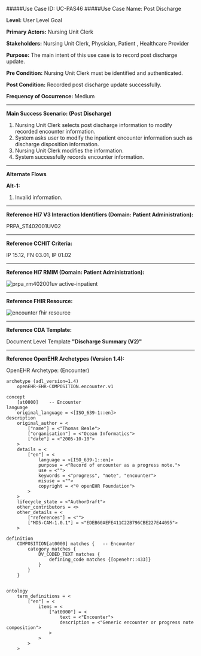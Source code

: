 #####Use Case ID: UC-PAS46
#####Use Case Name: Post Discharge

**Level:**                     User Level Goal

**Primary Actors:**            Nursing Unit Clerk

**Stakeholders:**              Nursing Unit Clerk, Physician, Patient , Healthcare Provider

**Purpose:**                   The main intent of this use case is to record post discharge update.

**Pre Condition:**             Nursing Unit Clerk must be identified and authenticated.

**Post Condition:**            Recorded post discharge update successfully.

**Frequency of Occurrence:**   Medium
__________________________________________________________
**Main Success Scenario: (Post Discharge)**

1. Nursing Unit Clerk selects post discharge information to modify recorded encounter information.
2. System asks user to modify the inpatient encounter information such as discharge disposition information.
3. Nursing Unit Clerk modifies the information.
4. System successfully records encounter information.

_______________________________________________________________________________
**Alternate Flows** 

**Alt-1:**

1. Invalid information.

________________________________________________________________________
**Reference Hl7 V3 Interaction Identifiers (Domain: Patient Administration):**

PRPA_ST402001UV02
_______________________________________________________________
**Reference CCHIT Criteria:**

IP 15.12, FN 03.01, IP 01.02
_______________________________________________________________
**Reference Hl7 RMIM (Domain: Patient Administration):**

![prpa_rm402001uv active-inpatient](https://f.cloud.github.com/assets/5391320/1370004/875c733c-3a0c-11e3-9626-3aa4ce0cb378.png)
_______________________________________________________________
**Reference FHIR Resource:**

![encounter fhir resource](https://f.cloud.github.com/assets/5391320/1369999/74cb4914-3a0c-11e3-8d49-1317a89cc65d.png)
_______________________________________________________________
**Reference CDA Template:**

Document Level Template **"Discharge Summary (V2)"**
_______________________________________________________________
**Reference OpenEHR Archetypes (Version 1.4):**

OpenEHR Archetype: (Encounter)

```
archetype (adl_version=1.4)
	openEHR-EHR-COMPOSITION.encounter.v1

concept
	[at0000]	-- Encounter
language
	original_language = <[ISO_639-1::en]>
description
	original_author = <
		["name"] = <"Thomas Beale">
		["organisation"] = <"Ocean Informatics">
		["date"] = <"2005-10-10">
	>
	details = <
		["en"] = <
			language = <[ISO_639-1::en]>
			purpose = <"Record of encounter as a progress note.">
			use = <"">
			keywords = <"progress", "note", "encounter">
			misuse = <"">
			copyright = <"© openEHR Foundation">
		>
	>
	lifecycle_state = <"AuthorDraft">
	other_contributors = <>
	other_details = <
		["references"] = <"">
		["MD5-CAM-1.0.1"] = <"EDEB60AEFE411C22B796CBE227E44095">
	>

definition
	COMPOSITION[at0000] matches {	-- Encounter
		category matches {
			DV_CODED_TEXT matches {
				defining_code matches {[openehr::433]}
			}
		}
	}


ontology
	term_definitions = <
		["en"] = <
			items = <
				["at0000"] = <
					text = <"Encounter">
					description = <"Generic encounter or progress note composition">
				>
			>
		>
	>
```



